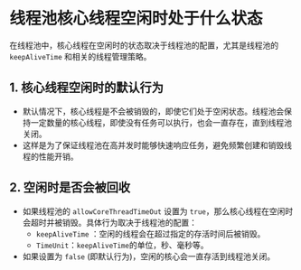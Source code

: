 # 线程池核心线程空闲时处于什么状态

在线程池中，核心线程在空闲时的状态取决于线程池的配置，尤其是线程池的 `keepAliveTime` 和相关的线程管理策略。

## 1. 核心线程空闲时的默认行为

- 默认情况下，核心线程是不会被销毁的，即使它们处于空闲状态。线程池会保持一定数量的核心线程，即使没有任务可以执行，也会一直存在，直到线程池关闭。
- 这样是为了保证线程池在高并发时能够快速响应任务，避免频繁创建和销毁线程的性能开销。

## 2. 空闲时是否会被回收

- 如果线程池的 `allowCoreThreadTimeOut` 设置为 `true`，那么核心线程在空闲时会超时并被销毁。具体行为取决于线程池的配置：
  - `keepAliveTime` ：空闲的线程会在超过指定的存活时间后被销毁。
  - `TimeUnit`：`keepAliveTime`的单位，秒、毫秒等。
- 如果设置为 `false` (即默认行为)，空闲的核心会一直存活到线程池关闭。